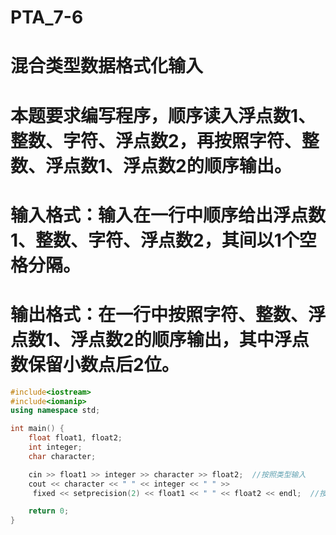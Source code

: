 # PTA_7-6
# 混合类型数据格式化输入
# 本题要求编写程序，顺序读入浮点数1、整数、字符、浮点数2，再按照字符、整数、浮点数1、浮点数2的顺序输出。

# 输入格式：输入在一行中顺序给出浮点数1、整数、字符、浮点数2，其间以1个空格分隔。

# 输出格式：在一行中按照字符、整数、浮点数1、浮点数2的顺序输出，其中浮点数保留小数点后2位。

```cpp
#include<iostream>
#include<iomanip>
using namespace std;

int main() {
	float float1, float2;
	int integer;
	char character;

	cin >> float1 >> integer >> character >> float2;  //按照类型输入
	cout << character << " " << integer << " " >>
     fixed << setprecision(2) << float1 << " " << float2 << endl;  //按照要求类型顺序输出，确保浮点数保留小数点后两位

	return 0;
}